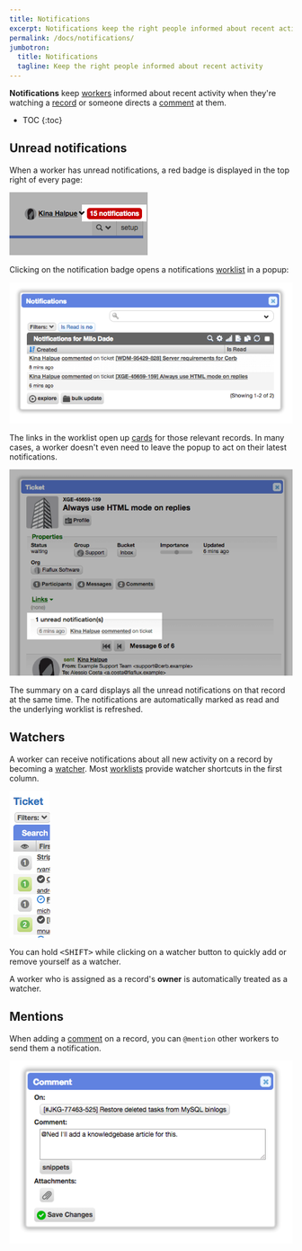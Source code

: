 ```yaml
---
title: Notifications
excerpt: Notifications keep the right people informed about recent activity on any record.
permalink: /docs/notifications/
jumbotron:
  title: Notifications
  tagline: Keep the right people informed about recent activity
---
```


**Notifications** keep [workers](/docs/workers/) informed about recent activity when they're watching a [record](/docs/records/) or someone directs a [comment](/docs/records/#comments) at them.

* TOC
{:toc}

## Unread notifications

When a worker has unread notifications, a red badge is displayed in the top right of every page:

<div class="cerb-screenshot">
<img src="/assets/images/docs/using-cerb/notifications/notifications-badge.png" class="screenshot">
</div>

Clicking on the notification badge opens a notifications [worklist](/docs/workspaces/#worklists) in a popup:

<div class="cerb-screenshot">
<img src="/assets/images/docs/using-cerb/notifications/notifications-popup.png" class="screenshot">
</div>

The links in the worklist open up [cards](/docs/records/#cards) for those relevant records. In many cases, a worker doesn't even need to leave the popup to act on their latest notifications.

<div class="cerb-screenshot">
<img src="/assets/images/docs/using-cerb/notifications/notifications-card.png" class="screenshot">
</div>

The summary on a card displays all the unread notifications on that record at the same time.  The notifications are automatically marked as read and the underlying worklist is refreshed.

## Watchers

A worker can receive notifications about all new activity on a record by becoming a [watcher](/docs/records/#watchers). Most [worklists](/docs/workspaces/#worklists) provide watcher shortcuts in the first column.

<div class="cerb-screenshot">
<img src="/assets/images/docs/using-cerb/records/watchers.png" class="screenshot">
</div>

<div class="cerb-box note"><p>You can hold <tt>&lt;SHIFT&gt;</tt> while clicking on a watcher button to quickly add or remove yourself as a watcher.</p></div>

A worker who is assigned as a record's **owner** is automatically treated as a watcher.

## Mentions

When adding a [comment](/docs/records/#comments) on a record, you can `@mention` other workers to send them a notification.

<div class="cerb-screenshot">
<img src="/assets/images/docs/using-cerb/notifications/notifications-atmention.png" class="screenshot">
</div>
